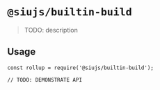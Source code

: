 # `@siujs/builtin-build`

> TODO: description

## Usage

```
const rollup = require('@siujs/builtin-build');

// TODO: DEMONSTRATE API
```
